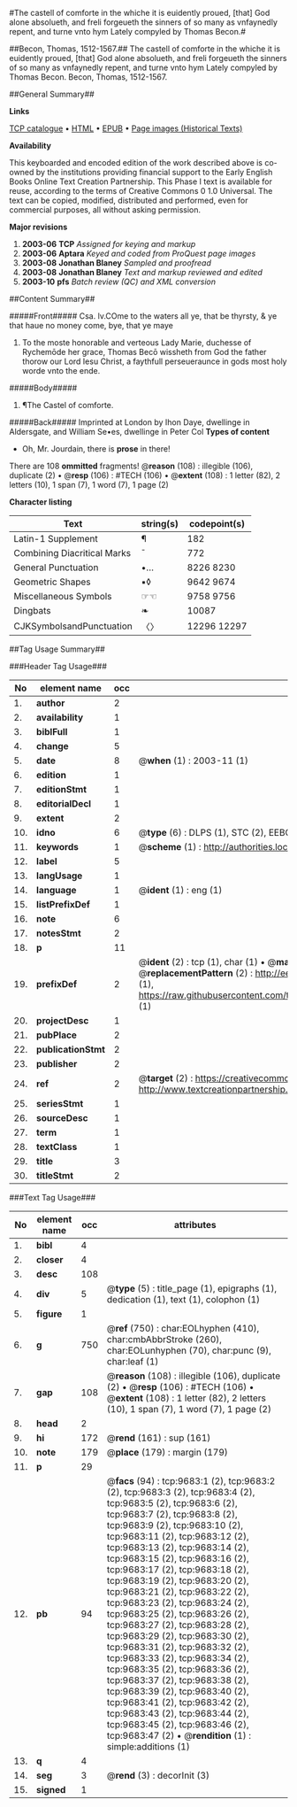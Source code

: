 #The castell of comforte in the whiche it is euidently proued, [that] God alone absolueth, and freli forgeueth the sinners of so many as vnfaynedly repent, and turne vnto hym Lately compyled by Thomas Becon.#

##Becon, Thomas, 1512-1567.##
The castell of comforte in the whiche it is euidently proued, [that] God alone absolueth, and freli forgeueth the sinners of so many as vnfaynedly repent, and turne vnto hym Lately compyled by Thomas Becon.
Becon, Thomas, 1512-1567.

##General Summary##

**Links**

[TCP catalogue](http://www.ota.ox.ac.uk/tcp/)  • 
[HTML](http://tei.it.ox.ac.uk/tcp/Texts-HTML/free/A06/A06663.html)  • 
[EPUB](http://tei.it.ox.ac.uk/tcp/Texts-EPUB/free/A06/A06663.epub) • 
[Page images (Historical Texts)](https://data.historicaltexts.jisc.ac.uk/view?pubId=eebo-99844837e&pageId=eebo-99844837e-9683-1)

**Availability**

This keyboarded and encoded edition of the
	       work described above is co-owned by the institutions
	       providing financial support to the Early English Books
	       Online Text Creation Partnership. This Phase I text is
	       available for reuse, according to the terms of Creative
	       Commons 0 1.0 Universal. The text can be copied,
	       modified, distributed and performed, even for
	       commercial purposes, all without asking permission.

**Major revisions**

1. __2003-06__ __TCP__ *Assigned for keying and markup*
1. __2003-06__ __Aptara__ *Keyed and coded from ProQuest page images*
1. __2003-08__ __Jonathan Blaney__ *Sampled and proofread*
1. __2003-08__ __Jonathan Blaney__ *Text and markup reviewed and edited*
1. __2003-10__ __pfs__ *Batch review (QC) and XML conversion*

##Content Summary##

#####Front#####
Csa. lv.COme to the waters all ye,
that be thyrsty, & ye that
haue no money come, bye,
that ye maye 
1. To the moste
honorable and verteous Lady
Marie, duchesse of Rychemōde
her grace, Thomas Becō wissheth
from God the father
thorow our Lord Iesu
Christ, a faythfull
perseueraunce
in gods most
holy worde
vnto the
ende.

#####Body#####

1. ¶The Castel
of comforte.

#####Back#####
Imprinted at
London by Ihon Daye, dwellinge
in Aldersgate, and William Se•es,
dwellinge in Peter Col
**Types of content**

  * Oh, Mr. Jourdain, there is **prose** in there!

There are 108 **ommitted** fragments! 
 @__reason__ (108) : illegible (106), duplicate (2)  •  @__resp__ (106) : #TECH (106)  •  @__extent__ (108) : 1 letter (82), 2 letters (10), 1 span (7), 1 word (7), 1 page (2)

**Character listing**


|Text|string(s)|codepoint(s)|
|---|---|---|
|Latin-1 Supplement|¶|182|
|Combining             Diacritical Marks|̄|772|
|General Punctuation|•…|8226 8230|
|Geometric Shapes|▪◊|9642 9674|
|Miscellaneous Symbols|☞☜|9758 9756|
|Dingbats|❧|10087|
|CJKSymbolsandPunctuation|〈〉|12296 12297|

##Tag Usage Summary##

###Header Tag Usage###

|No|element name|occ|attributes|
|---|---|---|---|
|1.|__author__|2||
|2.|__availability__|1||
|3.|__biblFull__|1||
|4.|__change__|5||
|5.|__date__|8| @__when__ (1) : 2003-11 (1)|
|6.|__edition__|1||
|7.|__editionStmt__|1||
|8.|__editorialDecl__|1||
|9.|__extent__|2||
|10.|__idno__|6| @__type__ (6) : DLPS (1), STC (2), EEBO-CITATION (1), PROQUEST (1), VID (1)|
|11.|__keywords__|1| @__scheme__ (1) : http://authorities.loc.gov/ (1)|
|12.|__label__|5||
|13.|__langUsage__|1||
|14.|__language__|1| @__ident__ (1) : eng (1)|
|15.|__listPrefixDef__|1||
|16.|__note__|6||
|17.|__notesStmt__|2||
|18.|__p__|11||
|19.|__prefixDef__|2| @__ident__ (2) : tcp (1), char (1)  •  @__matchPattern__ (2) : ([0-9\-]+):([0-9IVX]+) (1), (.+) (1)  •  @__replacementPattern__ (2) : http://eebo.chadwyck.com/downloadtiff?vid=$1&page=$2 (1), https://raw.githubusercontent.com/textcreationpartnership/Texts/master/tcpchars.xml#$1 (1)|
|20.|__projectDesc__|1||
|21.|__pubPlace__|2||
|22.|__publicationStmt__|2||
|23.|__publisher__|2||
|24.|__ref__|2| @__target__ (2) : https://creativecommons.org/publicdomain/zero/1.0/ (1), http://www.textcreationpartnership.org/docs/. (1)|
|25.|__seriesStmt__|1||
|26.|__sourceDesc__|1||
|27.|__term__|1||
|28.|__textClass__|1||
|29.|__title__|3||
|30.|__titleStmt__|2||


###Text Tag Usage###

|No|element name|occ|attributes|
|---|---|---|---|
|1.|__bibl__|4||
|2.|__closer__|4||
|3.|__desc__|108||
|4.|__div__|5| @__type__ (5) : title_page (1), epigraphs (1), dedication (1), text (1), colophon (1)|
|5.|__figure__|1||
|6.|__g__|750| @__ref__ (750) : char:EOLhyphen (410), char:cmbAbbrStroke (260), char:EOLunhyphen (70), char:punc (9), char:leaf (1)|
|7.|__gap__|108| @__reason__ (108) : illegible (106), duplicate (2)  •  @__resp__ (106) : #TECH (106)  •  @__extent__ (108) : 1 letter (82), 2 letters (10), 1 span (7), 1 word (7), 1 page (2)|
|8.|__head__|2||
|9.|__hi__|172| @__rend__ (161) : sup (161)|
|10.|__note__|179| @__place__ (179) : margin (179)|
|11.|__p__|29||
|12.|__pb__|94| @__facs__ (94) : tcp:9683:1 (2), tcp:9683:2 (2), tcp:9683:3 (2), tcp:9683:4 (2), tcp:9683:5 (2), tcp:9683:6 (2), tcp:9683:7 (2), tcp:9683:8 (2), tcp:9683:9 (2), tcp:9683:10 (2), tcp:9683:11 (2), tcp:9683:12 (2), tcp:9683:13 (2), tcp:9683:14 (2), tcp:9683:15 (2), tcp:9683:16 (2), tcp:9683:17 (2), tcp:9683:18 (2), tcp:9683:19 (2), tcp:9683:20 (2), tcp:9683:21 (2), tcp:9683:22 (2), tcp:9683:23 (2), tcp:9683:24 (2), tcp:9683:25 (2), tcp:9683:26 (2), tcp:9683:27 (2), tcp:9683:28 (2), tcp:9683:29 (2), tcp:9683:30 (2), tcp:9683:31 (2), tcp:9683:32 (2), tcp:9683:33 (2), tcp:9683:34 (2), tcp:9683:35 (2), tcp:9683:36 (2), tcp:9683:37 (2), tcp:9683:38 (2), tcp:9683:39 (2), tcp:9683:40 (2), tcp:9683:41 (2), tcp:9683:42 (2), tcp:9683:43 (2), tcp:9683:44 (2), tcp:9683:45 (2), tcp:9683:46 (2), tcp:9683:47 (2)  •  @__rendition__ (1) : simple:additions (1)|
|13.|__q__|4||
|14.|__seg__|3| @__rend__ (3) : decorInit (3)|
|15.|__signed__|1||
